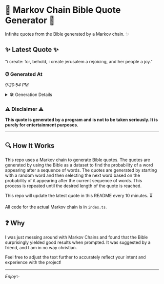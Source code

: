 # 📖 Markov Chain Bible Quote Generator 📖

Infinite quotes from the Bible generated by a Markov chain. ✨

## ✨ Latest Quote ✨
"i create: for, behold, i create jerusalem a rejoicing, and her people a joy."

### ⏰ Generated At
*9:20:54 PM*

<details>
    <summary>🛠️ Generation Details</summary>
    <p>
        <strong>🌱 Seed:</strong> i<br>
        <strong>🔄 Iterations:</strong> 13<br>
        <strong>📜 Context History:</strong><br>[ i ]: create:<br>[ i, create: ]: for,<br>[ i, create:, for, ]: behold,<br>[ i, create:, for,, behold, ]: i<br>[ i, create:, for,, behold,, i ]: create<br>[ i, create:, for,, behold,, i, create ]: jerusalem<br>[ create:, for,, behold,, i, create, jerusalem ]: a<br>[ for,, behold,, i, create, jerusalem, a ]: rejoicing,<br>[ behold,, i, create, jerusalem, a, rejoicing, ]: and<br>[ i, create, jerusalem, a, rejoicing,, and ]: her<br>[ create, jerusalem, a, rejoicing,, and, her ]: people<br>[ jerusalem, a, rejoicing,, and, her, people ]: a<br>[ a, rejoicing,, and, her, people, a ]: joy.<br>
    </p>
</details>

### ⚠️ Disclaimer ⚠️
**This quote is generated by a program and is not to be taken seriously. It is purely for entertainment purposes.**

---

## 🔍 How It Works

This repo uses a Markov chain to generate Bible quotes. The quotes are generated by using the Bible as a dataset to find the probability of a word appearing after a sequence of words. The quotes are generated by starting with a random word and then selecting the next word based on the probability of it appearing after the current sequence of words. This process is repeated until the desired length of the quote is reached.

This repo will update the latest quote in this README every 10 minutes. ⏳

All code for the actual Markov chain is in `index.ts`.

## ❓ Why

I was just messing around with Markov Chains and found that the Bible surprisingly yielded good results when prompted. 
It was suggested by a friend, and I am in no way christian.

Feel free to adjust the text further to accurately reflect your intent and experience with the project!

---

*Enjoy*✨
